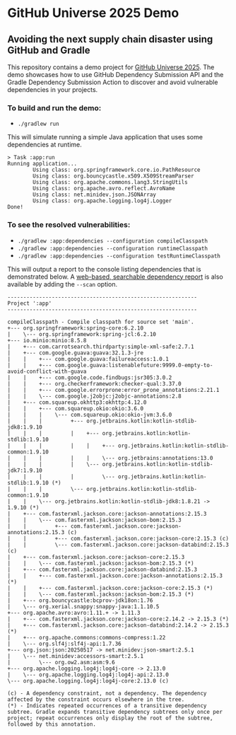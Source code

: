 # GitHub Universe 2025 Demo
## Avoiding the next supply chain disaster using GitHub and Gradle

This repository contains a demo project for [GitHub Universe 2025](https://githubuniverse.com/).
The demo showcases how to use GitHub Dependency Submission API and the Gradle Dependency Submission Action to discover and avoid vulnerable dependencies in your projects.

### To build and run the demo:

- `./gradlew run`

This will simulate running a simple Java application that uses some dependencies at runtime.

```text
> Task :app:run
Running application...
        Using class: org.springframework.core.io.PathResource
        Using class: org.bouncycastle.x509.X509StreamParser
        Using class: org.apache.commons.lang3.StringUtils
        Using class: org.apache.avro.reflect.AvroName
        Using class: net.minidev.json.JSONArray
        Using class: org.apache.logging.log4j.Logger
Done!
```

### To see the resolved vulnerabilities:

- `./gradlew :app:dependencies --configuration compileClasspath`
- `./gradlew :app:dependencies --configuration runtimeClasspath`
- `./gradlew :app:dependencies --configuration testRuntimeClasspath`

This will output a report to the console listing dependencies that is demonstrated below.
A [web-based, searchable dependency report](https://docs.gradle.org/current/userguide/build_scans.html) is also available by adding the `--scan` option.

```text
------------------------------------------------------------
Project ':app'
------------------------------------------------------------

compileClasspath - Compile classpath for source set 'main'.
+--- org.springframework:spring-core:6.2.10
|    \--- org.springframework:spring-jcl:6.2.10
+--- io.minio:minio:8.5.8
|    +--- com.carrotsearch.thirdparty:simple-xml-safe:2.7.1
|    +--- com.google.guava:guava:32.1.3-jre
|    |    +--- com.google.guava:failureaccess:1.0.1
|    |    +--- com.google.guava:listenablefuture:9999.0-empty-to-avoid-conflict-with-guava
|    |    +--- com.google.code.findbugs:jsr305:3.0.2
|    |    +--- org.checkerframework:checker-qual:3.37.0
|    |    +--- com.google.errorprone:error_prone_annotations:2.21.1
|    |    \--- com.google.j2objc:j2objc-annotations:2.8
|    +--- com.squareup.okhttp3:okhttp:4.12.0
|    |    +--- com.squareup.okio:okio:3.6.0
|    |    |    \--- com.squareup.okio:okio-jvm:3.6.0
|    |    |         +--- org.jetbrains.kotlin:kotlin-stdlib-jdk8:1.9.10
|    |    |         |    +--- org.jetbrains.kotlin:kotlin-stdlib:1.9.10
|    |    |         |    |    +--- org.jetbrains.kotlin:kotlin-stdlib-common:1.9.10
|    |    |         |    |    \--- org.jetbrains:annotations:13.0
|    |    |         |    \--- org.jetbrains.kotlin:kotlin-stdlib-jdk7:1.9.10
|    |    |         |         \--- org.jetbrains.kotlin:kotlin-stdlib:1.9.10 (*)
|    |    |         \--- org.jetbrains.kotlin:kotlin-stdlib-common:1.9.10
|    |    \--- org.jetbrains.kotlin:kotlin-stdlib-jdk8:1.8.21 -> 1.9.10 (*)
|    +--- com.fasterxml.jackson.core:jackson-annotations:2.15.3
|    |    \--- com.fasterxml.jackson:jackson-bom:2.15.3
|    |         +--- com.fasterxml.jackson.core:jackson-annotations:2.15.3 (c)
|    |         +--- com.fasterxml.jackson.core:jackson-core:2.15.3 (c)
|    |         \--- com.fasterxml.jackson.core:jackson-databind:2.15.3 (c)
|    +--- com.fasterxml.jackson.core:jackson-core:2.15.3
|    |    \--- com.fasterxml.jackson:jackson-bom:2.15.3 (*)
|    +--- com.fasterxml.jackson.core:jackson-databind:2.15.3
|    |    +--- com.fasterxml.jackson.core:jackson-annotations:2.15.3 (*)
|    |    +--- com.fasterxml.jackson.core:jackson-core:2.15.3 (*)
|    |    \--- com.fasterxml.jackson:jackson-bom:2.15.3 (*)
|    +--- org.bouncycastle:bcprov-jdk18on:1.76
|    \--- org.xerial.snappy:snappy-java:1.1.10.5
+--- org.apache.avro:avro:1.11.+ -> 1.11.3
|    +--- com.fasterxml.jackson.core:jackson-core:2.14.2 -> 2.15.3 (*)
|    +--- com.fasterxml.jackson.core:jackson-databind:2.14.2 -> 2.15.3 (*)
|    +--- org.apache.commons:commons-compress:1.22
|    \--- org.slf4j:slf4j-api:1.7.36
+--- org.json:json:20250517 -> net.minidev:json-smart:2.5.1
|    \--- net.minidev:accessors-smart:2.5.1
|         \--- org.ow2.asm:asm:9.6
+--- org.apache.logging.log4j:log4j-core -> 2.13.0
|    \--- org.apache.logging.log4j:log4j-api:2.13.0
\--- org.apache.logging.log4j:log4j-core:2.13.0 (c)

(c) - A dependency constraint, not a dependency. The dependency affected by the constraint occurs elsewhere in the tree.
(*) - Indicates repeated occurrences of a transitive dependency subtree. Gradle expands transitive dependency subtrees only once per project; repeat occurrences only display the root of the subtree, followed by this annotation.
```